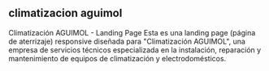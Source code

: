 
## climatizacion aguimol
Climatización AGUIMOL - Landing Page
Esta es una landing page (página de aterrizaje) responsive diseñada para "Climatización AGUIMOL", una empresa de servicios técnicos especializada en la instalación, reparación y mantenimiento de equipos de climatización y electrodomésticos.